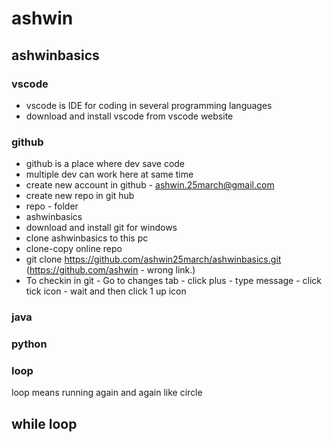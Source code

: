 # ashwin

## ashwinbasics

### vscode
* vscode is IDE for coding in several programming languages
* download and install vscode from vscode website

### github
* github is a place where dev save code
* multiple dev can work here at same time
* create new account in github - ashwin.25march@gmail.com 
* create new repo in git hub
* repo - folder
* ashwinbasics
* download and install git for windows
* clone ashwinbasics to this pc
* clone-copy online repo
* git clone https://github.com/ashwin25march/ashwinbasics.git (https://github.com/ashwin - wrong link.)
* To checkin in git - Go to changes tab - click plus - type message - click tick icon - wait and then click 1 up icon

### java


### python



### loop
loop means running again and again
like circle

## while loop